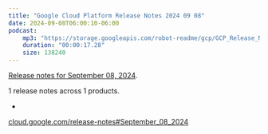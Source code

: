 ```yaml
---
title: "Google Cloud Platform Release Notes 2024 09 08"
date: 2024-09-08T06:00:10-06:00
podcast:
    mp3: "https://storage.googleapis.com/robot-readme/gcp/GCP_Release_Notes_2024_09_08_en-US.mp3"
    duration: "00:00:17.28"
    size: 138240
---
```

[Release notes for September 08, 2024](https://cloud.google.com/release-notes#September_08_2024).

1 release notes across 1 products.

* 


[cloud.google.com/release-notes#September_08_2024](https://cloud.google.com/release-notes#September_08_2024)
